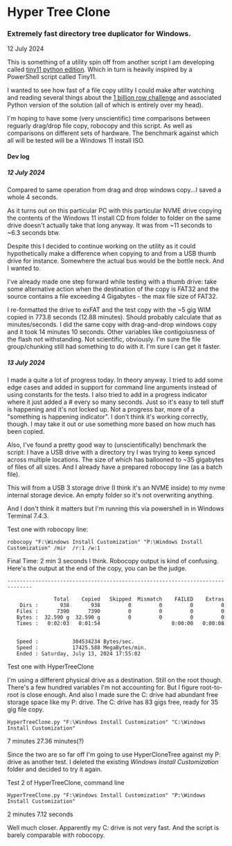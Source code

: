 # Hyper Tree Clone

### Extremely fast directory tree duplicator for Windows.

12 July 2024

This is something of a utility spin off from another script I am developing called [tiny11 python edition](https://github.com/tildesarecool/Tiny11PyEd). Which in turn is heavily inspired by a PowerShell script called Tiny11.

I wanted to see how fast of a file copy utility I could make after watching and reading several things about the [1 billion row challenge](https://github.com/gunnarmorling/1brc/tree/main?tab=readme-ov-file) and associated Python version of the solution (all of which is entirely over my head).

I'm hoping to have some (very unscientific) time comparisons between reguarly drag/drop file copy, robocopy and this script. As well as comparisons on different sets of hardware. The benchmark against which all will be tested will be a Windows 11 install ISO.

#### Dev log

##### 12 July 2024

Compared to same operation from drag and drop windows copy...I saved a whole 4 seconds. 

As it turns out on this particular PC with this particular NVME drive copying the contents of the Windows 11 install CD from folder to folder on the same drive doesn't actually take that long anyway. It was from ~11 seconds to ~6.3 seconds btw.

Despite this I decided to continue working on the utility as it could hypothetically make a difference when copying to and from a USB thumb drive for instance. Somewhere the actual bus would be the bottle neck. And I wanted to.

I've already made one step forward while testing with a thumb drive: take some alternative action when the destination of the copy is FAT32 and the source contains a file exceeding 4 Gigabytes - the max file size of FAT32. 

I re-formatted the drive to exFAT and the test copy with the ~5 gig WIM copied in 773.8 seconds (12.88 minutes). Should probably calculate that as minutes/seconds. I did the same copy with drag-and-drop windows copy and it took 14 minutes 10 seconds. Other variables like contigoiusness of the flash not withstanding. Not scientific, obviously. I'm sure the file group/chunking still had something to do with it. I'm sure I can get it faster.

##### 13 July 2024

I made a quite a lot of progress today. In theory anyway. I tried to add some edge cases and added in support for command line arguments instead of using constants for the tests. I also tried to add in a progress indicator where it just added a # every so many seconds. Just so it's easy to tell stuff is happening and it's not locked up. Not a progress bar, more of a "something is happening indicator". I don't think it's working correctly, though. I may take it out or use something more based on how much has been copied.

Also, I've found a pretty good way to (unscientifically) benchmark the script: I have a USB drive with a directory try I was trying to keep synced across multiple locations. The size of which has ballooned to ~35 gigabytes of files of all sizes. And I already have a prepared robocopy line (as a batch file). 

This will from a USB 3 storage drive (I think it's an NVME inside) to my nvme internal storage device. An empty folder so it's not overwriting anything.

And I don't think it matters but I'm running this via powershell in in Windows Terminal 7.4.3.

Test one with robocopy line:

```robocopy "F:\Windows Install Customization" "P:\Windows Install Customization" /mir  /r:1 /w:1```

Final Time: 
2 min 3 seconds
I think. Robocopy output is kind of confusing. Here's the output at the end of the copy, you can be the judge.
```
------------------------------------------------------------------------------

               Total    Copied   Skipped  Mismatch    FAILED    Extras
    Dirs :       938       938         0         0         0         0
   Files :      7390      7390         0         0         0         0
   Bytes :  32.590 g  32.590 g         0         0         0         0
   Times :   0:02:03   0:01:54                       0:00:00   0:00:08


   Speed :           304534234 Bytes/sec.
   Speed :           17425.588 MegaBytes/min.
   Ended : Saturday, July 13, 2024 17:55:02
```



Test one with HyperTreeClone

I'm using a different physical drive as a destination. Still on the root though. There's a few hundred variables I'm not accounting for. But I figure root-to-root is close enough. And also I made sure the C: drive had abundant free storage space like my P: drive. The C: drive has 83 gigs free, ready for 35 gig file copy.

```HyperTreeClone.py "F:\Windows Install Customization" "C:\Windows Install Customization"```

7 minutes 27.36 minutes(?)

Since the two are so far off I'm going to use HyperCloneTree against my P: drive as another test. I deleted the existing *Windows Install Customization* folder and decided to try it again.

Test 2 of HyperTreeClone, command line

```HyperTreeClone.py "F:\Windows Install Customization" "P:\Windows Install Customization"```

2 minutes 7.12 seconds

Well much closer. Apparently my C: drive is not very fast. And the script is barely comparable with robocopy. 